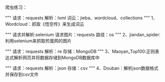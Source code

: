 爬虫练习：

"""
请求：requests
解析：lxml
词云：jieba、wordcloud、collections
"""
1、Wordcloud：抓取《悟空传》来生成词云

"""
请求并解析:selenium
请求图片：requests
路径：os
"""
2、jiandan_spider:利用selenium来抓取煎蛋网的图片

"""
请求：requests
解析：re
存储：MongoDB
"""
3、Maoyan_Top100:正则表达式解析网页并将数据存储到MongoDB数据库中

"""
请求：requests
解析：json
存储：csv
"""
4、Douban：解析json数据格式并保存到csv文件

